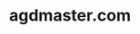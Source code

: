 ---
# GLOBAL 
layout: post
title: agdmaster.com
seo_title:  SEO agdmaster.com
seo_description: |-
  META agdmaster.com
menu_title: agdmaster.com
cta_title:
show_contact_in_footer: true

# CASESTUDY layout
intro: 
  title: Proste zakupy bez konieczności rejestracji. Nowoczesny design i duży wybór produktów.
  content: |-
    Brak
Screens:
  mobile:
  desktop:
colors:
  main: "2C4C60"
  devices_border: "FFFFFF"
company: agdmaster.com
company_logo: /uploads/logo-agdmaster.svg
testimonial_on_index: true
casestudy_on_index: false
cta: Poznaj szczegóły realizacji
customer_opinion:
  person: Przemysław Strzałka
  position: CTO 
  photo: /uploads/przemyslaw-strzalka.jpg
  quotation: 
  quotation_small: |-
    Zastosowane przez zespół rozwiązania przyczyniły się do stworzenia nowoczesnego, a jednocześnie przyjaznego użytkownikowi sklepu. Oprócz wykonanego projektu specjaliści zapewniają także pełne wsparcie dla naszego serwisu.

main_for_service: _services/branding.md
---